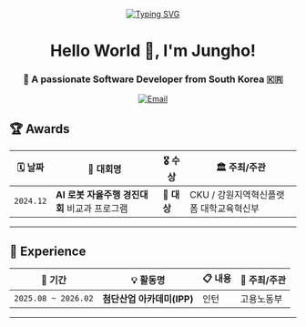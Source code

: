 <div align="center">

[![Typing SVG](https://readme-typing-svg.demolab.com?font=Delius&pause=1000&color=F77BBA&background=FFFFFF00&width=435&lines=Welcome+to+Jungho's+GitHub)](https://git.io/typing-svg)

# Hello World 👋, I'm **Jungho**!

### 🌸 A passionate Software Developer from South Korea 🇰🇷

[![Email](https://img.shields.io/badge/Email-sun30126331@gmail.com-F77BBA?style=for-the-badge&logo=gmail&logoColor=white)](mailto:sun30126331@gmail.com)

</div>

## 🏆 Awards

<div align="left">

| 🗓️ 날짜 | 🏅 대회명 | 🎖️ 수상 | 🏛️ 주최/주관 |
|---------|-----------|---------|-------------|
| `2024.12` | **AI 로봇 자율주행 경진대회** 비교과 프로그램 | **🥇 대상** | CKU / 강원지역혁신플랫폼 대학교육혁신부 |

</div>

---

## 💼 Experience

<div align="left">

| 📅 기간 | 💡 활동명 | 📋 내용 | 🏢 주최/주관 |
|---------|----------|---------|-------------|
| `2025.08 ~ 2026.02` | **첨단산업 아카데미(IPP)** | 인턴 | 고용노동부 |

</div>

---


